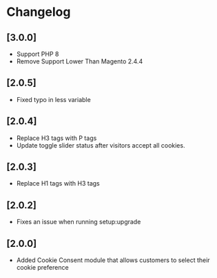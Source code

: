 # Changelog

## [3.0.0]
* Support PHP 8
* Remove Support Lower Than Magento 2.4.4

## [2.0.5]
* Fixed typo in less variable

## [2.0.4]
* Replace H3 tags with P tags
* Update toggle slider status after visitors accept all cookies.

## [2.0.3]
* Replace H1 tags with H3 tags

## [2.0.2]
* Fixes an issue when running setup:upgrade

## [2.0.0]
* Added Cookie Consent module that allows customers to select their cookie preference
